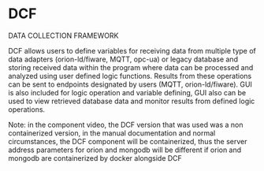 # DCF
DATA COLLECTION FRAMEWORK

DCF allows users to define variables for receiving data from multiple type of data adapters (orion-ld/fiware, MQTT, opc-ua) or legacy database and storing received data within the program where data can be processed and analyzed using user defined logic functions. Results from these operations can be sent to endpoints designated by users (MQTT, orion-ld/fiware). GUI is also included for logic operation and variable defining, GUI also can be used to view retrieved database data and monitor results from defined logic operations.

Note: in the component video, the DCF version that was used was a non containerized version, in the manual documentation and normal circumstances, the DCF component will be containerized, thus the server address parameters for orion and mongodb will be different if orion and mongodb are containerized by docker alongside DCF
